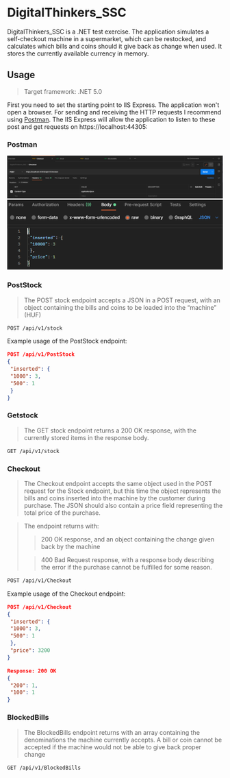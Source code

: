 # DigitalThinkers_SSC

DigitalThinkers_SSC is a .NET test exercise. The application simulates a self-checkout machine in a supermarket, which can be restocked,
and calculates which bills and coins should it give back as change when used. It stores the currently available currency in memory.

## Usage
>Target framework: .NET 5.0

First you need to set the starting point to IIS Express. The application won't open a browser. For sending and receiving the HTTP requests I recommend using [Postman](https://www.postman.com/). The IIS Express will allow the application to listen to these post and get requests on https://localhost:44305:

### Postman
![](Images/PostmanCheckout.PNG)
![](Images/PostmanCheckoutBody.PNG)

### PostStock
> The POST stock endpoint accepts a JSON in a POST request, with an object containing the bills and coins to be
loaded into the “machine” (HUF)

```bash
POST /api/v1/stock
```
Example usage of the PostStock endpoint:
```json
POST /api/v1/PostStock
{
 "inserted": {
 "1000": 3,
 "500": 1
 }
}
```
### Getstock 
> The GET stock endpoint returns a 200 OK response, with the currently stored items in the response body.

```bash
GET /api/v1/stock
```
### Checkout 
> The Checkout endpoint accepts the same object used in the POST request for the Stock endpoint, but this time the
object represents the bills and coins inserted into the machine by the customer during purchase. The JSON
should also contain a price field representing the total price of the purchase.

> The endpoint returns with:
>> 200 OK response, and an object containing the change given back by the machine
>
>> 400 Bad Request response, with a response body describing the error if the purchase cannot be
fulfilled for some reason.


```bash
POST /api/v1/Checkout
```
Example usage of the Checkout endpoint:
```json
POST /api/v1/Checkout
{
 "inserted": {
 "1000": 3,
 "500": 1
 },
 "price": 3200
}
```
```json
Response: 200 OK
{
 "200": 1,
 "100": 1
}
```
### BlockedBills
> The BlockedBills endpoint returns with an array containing the
denominations the machine currently accepts. A bill or coin cannot be accepted if the machine would not be
able to give back proper change

```bash
GET /api/v1/BlockedBills
```
